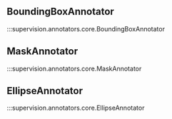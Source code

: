 ## BoundingBoxAnnotator

:::supervision.annotators.core.BoundingBoxAnnotator

## MaskAnnotator

:::supervision.annotators.core.MaskAnnotator

## EllipseAnnotator

:::supervision.annotators.core.EllipseAnnotator
